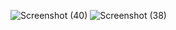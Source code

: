 ![Screenshot (40)](https://github.com/swaraj54/wiki-data-reader/assets/70018714/f6791962-3471-4de2-9b8f-578e6a6571cc)
![Screenshot (38)](https://github.com/swaraj54/wiki-data-reader/assets/70018714/71e7fcea-8353-40f3-a65a-3aa02b10d8bb)
